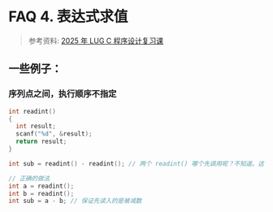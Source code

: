 # FAQ 4. 表达式求值

> 参考资料: [2025 年 LUG C 程序设计复习课](https://ftp.lug.ustc.edu.cn/%E6%B4%BB%E5%8A%A8/2025.01.01_C%E8%AF%AD%E8%A8%80/)

## 一些例子：

### 序列点之间，执行顺序不指定
```c
int readint()
{
  int result;
  scanf("%d", &result);
  return result;
}

int sub = readint() - readint(); // 两个 readint() 哪个先调用呢？不知道。这会导致计算结果不正确。

// 正确的做法
int a = readint();
int b = readint();
int sub = a - b; // 保证先读入的是被减数
```
